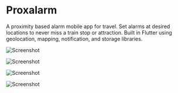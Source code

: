 # Proxalarm

A proximity based alarm mobile app for travel. Set alarms at desired locations to never miss a train stop or attraction.
Built in Flutter using geolocation, mapping, notification, and storage libraries.

![Screenshot](documentation/28kyDS7Pfs.png)

![Screenshot](documentation/hpsneGYIwG.png)

![Screenshot](documentation/oEG7QShjMM.png)

![Screenshot](documentation/x4LaTmy1JM.png)
